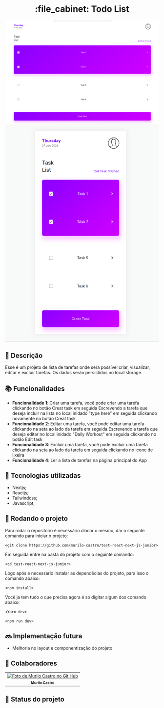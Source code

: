 <h1 align="center">:file_cabinet: Todo List</h1>

<img src="/public/desktop.png" alt="Foto de Murilo Castro no Git Hub"/>
<img src="/public/mobile.png" alt="Foto de Murilo Castro no Git Hub"/>

## :memo: Descrição

Esse é um projeto de lista de tarefas onde sera possível criar, visualizar, editar e excluir tarefas.
Os dados serão persistidos no local storage.

## :books: Funcionalidades

- <b>Funcionalidade 1</b>: Criar uma tarefa, você pode criar uma tarefa clickando no botão Creat task em seguida Escrevendo a tarefa que deseja incluir na lista no local inidado "type here" em seguida clickando novamente no botão Creat task
- <b>Funcionalidade 2</b>: Editar uma tarefa, você pode editar uma tarefa clickando na seta ao lado da tarefa em seguida Escrevendo a tarefa que deseja editar no local inidado "Daily Workout" em seguida clickando no botão Edit task
- <b>Funcionalidade 3</b>: Excluir uma tarefa, você pode excluir uma tarefa clickando na seta ao lado da tarefa em seguida clickando no icone de lixeira
- <b>Funcionalidade 4</b>: Ler a lista de tarefas na página principal do App

## :wrench: Tecnologias utilizadas

- Nextjs;
- Reactjs;
- Tailwindcss;
- Javascript;

## :rocket: Rodando o projeto

Para rodar o repositório é necessário clonar o mesmo, dar o seguinte comando para iniciar o projeto:

```
<git clone https://github.com/murilo-castro/test-react-next-js-junior>
```

Em seguida entre na pasta do projeto com o seguinte comando:

```
<cd test-react-next-js-junior>
```

Logo após é necessário instalar as dependêcias do projeto, para isso o comando abaixo:

```
<npm install>
```

Você ja tem tudo o que precisa agora é só digitar algum dos comando abaixo:

```
<Yarn dev>
```

```
<npm run dev>
```

## :soon: Implementação futura

- Melhoria no layout e componentização do projeto

## :handshake: Colaboradores

<table>
  <tr>
    <td align="center">
      <a href="https://github.com/murilo-castro">
        <img src="https://avatars.githubusercontent.com/u/97067654?s=400&u=ce154b694c4d1c0fca9e1141d8993bfd52ec2771&v=4" width="100px;" alt="Foto de Murilo Castro no Git Hub"/><br>
        <sub>
          <b>Murilo Castro</b>
        </sub>
      </a>
    </td>
  </tr>
</table>

## :dart: Status do projeto
